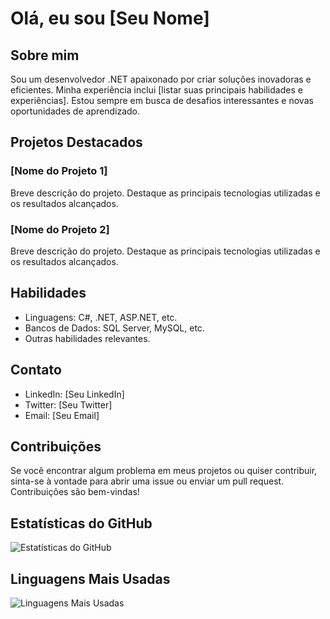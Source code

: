 # Olá, eu sou [Seu Nome]

## Sobre mim

Sou um desenvolvedor .NET apaixonado por criar soluções inovadoras e eficientes. Minha experiência inclui [listar suas principais habilidades e experiências]. Estou sempre em busca de desafios interessantes e novas oportunidades de aprendizado.

## Projetos Destacados

### [Nome do Projeto 1]

Breve descrição do projeto. Destaque as principais tecnologias utilizadas e os resultados alcançados.

### [Nome do Projeto 2]

Breve descrição do projeto. Destaque as principais tecnologias utilizadas e os resultados alcançados.

## Habilidades

- Linguagens: C#, .NET, ASP.NET, etc.
- Bancos de Dados: SQL Server, MySQL, etc.
- Outras habilidades relevantes.

## Contato

- LinkedIn: [Seu LinkedIn]
- Twitter: [Seu Twitter]
- Email: [Seu Email]

## Contribuições

Se você encontrar algum problema em meus projetos ou quiser contribuir, sinta-se à vontade para abrir uma issue ou enviar um pull request. Contribuições são bem-vindas!

## Estatísticas do GitHub

![Estatísticas do GitHub](https://github-readme-stats.vercel.app/api?username=seu-nome-de-usuario&show_icons=true&count_private=true&hide=contribs,prs)

## Linguagens Mais Usadas

![Linguagens Mais Usadas](https://github-readme-stats.vercel.app/api/top-langs/?username=seu-nome-de-usuario&layout=compact)


